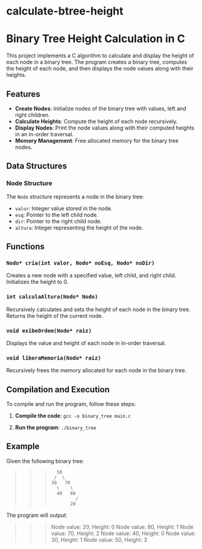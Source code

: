 # calculate-btree-height
# Binary Tree Height Calculation in C

This project implements a C algorithm to calculate and display the height of each node in a binary tree. The program creates a binary tree, computes the height of each node, and then displays the node values along with their heights.

## Features

- **Create Nodes**: Initialize nodes of the binary tree with values, left and right children.
- **Calculate Heights**: Compute the height of each node recursively.
- **Display Nodes**: Print the node values along with their computed heights in an in-order traversal.
- **Memory Management**: Free allocated memory for the binary tree nodes.

## Data Structures

### Node Structure
The `Nodo` structure represents a node in the binary tree:
- `valor`: Integer value stored in the node.
- `esq`: Pointer to the left child node.
- `dir`: Pointer to the right child node.
- `altura`: Integer representing the height of the node.

## Functions

### `Nodo* cria(int valor, Nodo* noEsq, Nodo* noDir)`
Creates a new node with a specified value, left child, and right child. Initializes the height to 0.

### `int calculaAltura(Nodo* Nodo)`
Recursively calculates and sets the height of each node in the binary tree. Returns the height of the current node.

### `void exibeOrdem(Nodo* raiz)`
Displays the value and height of each node in in-order traversal.

### `void liberaMemoria(Nodo* raiz)`
Recursively frees the memory allocated for each node in the binary tree.

## Compilation and Execution

To compile and run the program, follow these steps:

1. **Compile the code**:
   ``` gcc -o binary_tree main.c ```

2. **Run the program**:
  ``` ./binary_tree ```

## Example

Given the following binary tree:
>>> 
>>>       50
>>>      /  \
>>>     30   70
>>>       \    \
>>>       40   80
>>>              /
>>>            20

The program will output:
>>> 
>>> Node value: 20, Height: 0
>>> Node value: 80, Height: 1
>>> Node value: 70, Height: 2
>>> Node value: 40, Height: 0
>>> Node value: 30, Height: 1
>>> Node value: 50, Height: 3
